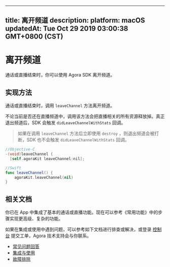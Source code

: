 
---
title: 离开频道
description: 
platform: macOS
updatedAt: Tue Oct 29 2019 03:00:38 GMT+0800 (CST)
---
# 离开频道
通话或直播结束时，你可以使用 Agora SDK 离开频道。

## 实现方法

通话或直播结束时，调用 `leaveChannel` 方法离开频道。

不论当前是否还在直播频道中，调用该方法会把直播相关的所有资源释放掉。真正退出频道后，SDK 会触发 `didLeaveChannelWithStats` 回调。

> 如果在调用 `leaveChannel` 方法后立即使用 `destroy` ，则退出频道会被打断，SDK 也不会触发 `didLeaveChannelWithStats` 回调。

```objective-c
//Objective-C
-(void)leaveChannel {
  [self.agoraKit leaveChannel:nil];
```

```swift
//Swift
func leaveChannel() {
    agoraKit.leaveChannel(nil)
}
```

## 相关文档
你已在 App 中集成了基本的通话或直播功能。现在可以参考《常用功能》中的步骤实现更高级、复杂的功能。

如果在集成或使用中遇到问题，可以参考如下文档进行排查或解决，或登录 [控制台](https://dashboard.agora.io) 提交工单，Agora 技术支持会与你联系。

- [常见问题回答](../../cn/Agora%20Platform/general_questions.md)
- [集成与使用](../../cn/Agora%20Platform/general_questions.md)
- [故障排除](../../cn/Agora%20Platform/general_questions.md)
